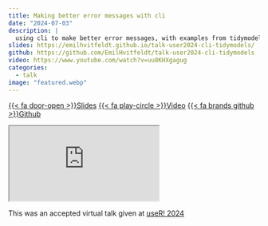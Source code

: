 ```yaml
---
title: Making better error messages with cli
date: "2024-07-03"
description: |
  using cli to make better error messages, with examples from tidymodels
slides: https://emilhvitfeldt.github.io/talk-user2024-cli-tidymodels/
github: https://github.com/EmilHvitfeldt/talk-user2024-cli-tidymodels
video: https://www.youtube.com/watch?v=uu8KHXgagug
categories:
  - talk
image: "featured.webp"
---
```


<a href="https://emilhvitfeldt.github.io/talk-user2024-cli-tidymodels/" class="listing-slides btn-links">{{< fa door-open >}}Slides<a>
<a href="https://www.youtube.com/watch?v=uu8KHXgagug" class="listing-video btn-links">{{< fa play-circle >}}Video<a>
<a href="https://github.com/EmilHvitfeldt/talk-user2024-cli-tidymodels" class="listing-github btn-links">{{< fa brands github >}}Github<a>
      
<iframe class="slide-deck" src="https://emilhvitfeldt.github.io/talk-user2024-cli-tidymodels/"></iframe>
        
This was an accepted virtual talk given at [useR! 2024](https://user2024.r-project.org/)
